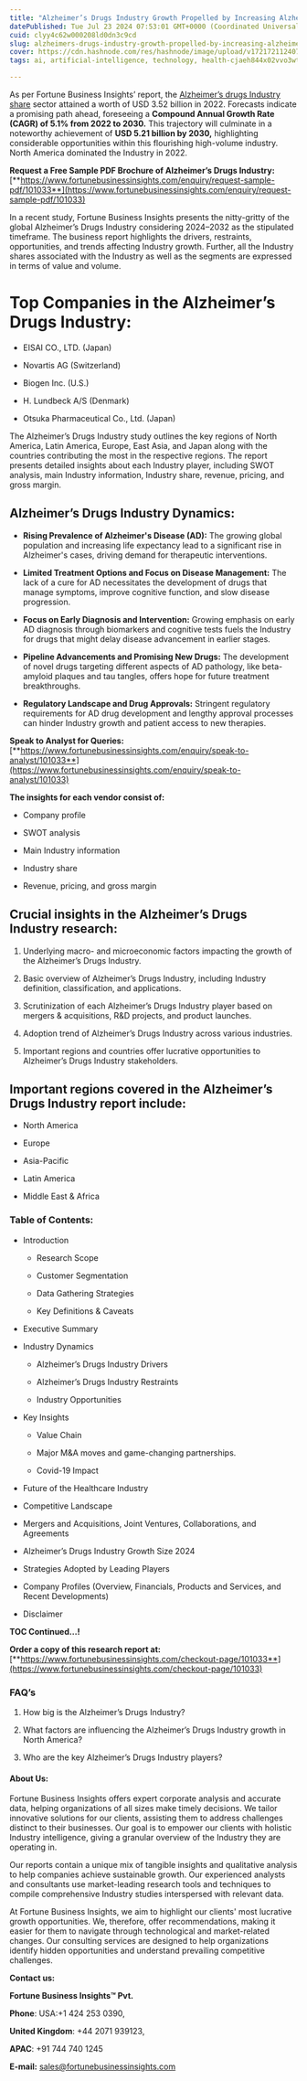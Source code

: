 ```yaml
---
title: "Alzheimer’s Drugs Industry Growth Propelled by Increasing Alzheimer’s Cases"
datePublished: Tue Jul 23 2024 07:53:01 GMT+0000 (Coordinated Universal Time)
cuid: clyy4c62w000208ld0dn3c9cd
slug: alzheimers-drugs-industry-growth-propelled-by-increasing-alzheimers-cases
cover: https://cdn.hashnode.com/res/hashnode/image/upload/v1721721124073/7ab38595-d487-445e-8471-03a37f3923ab.png
tags: ai, artificial-intelligence, technology, health-cjaeh844x02vvo3wtj5r2s75q, healthcare

---
```


As per Fortune Business Insights’ report, the [Alzheimer’s drugs Industry share](https://www.fortunebusinessinsights.com/market-reports/alzheimers-drugs-market-101033) sector attained a worth of USD 3.52 billion in 2022. Forecasts indicate a promising path ahead, foreseeing a **Compound Annual Growth Rate (CAGR) of 5.1% from 2022 to 2030.** This trajectory will culminate in a noteworthy achievement of **USD 5.21 billion by 2030,** highlighting considerable opportunities within this flourishing high-volume industry. North America dominated the Industry in 2022.

**Request a Free Sample PDF Brochure of Alzheimer’s Drugs Industry:** [**https://www.fortunebusinessinsights.com/enquiry/request-sample-pdf/101033**](https://www.fortunebusinessinsights.com/enquiry/request-sample-pdf/101033)

In a recent study, Fortune Business Insights presents the nitty-gritty of the global Alzheimer’s Drugs Industry considering 2024–2032 as the stipulated timeframe. The business report highlights the drivers, restraints, opportunities, and trends affecting Industry growth. Further, all the Industry shares associated with the Industry as well as the segments are expressed in terms of value and volume.

# **Top Companies in the Alzheimer’s Drugs Industry:**

* EISAI CO., LTD. (Japan)
    
* Novartis AG (Switzerland)
    
* Biogen Inc. (U.S.)
    
* H. Lundbeck A/S (Denmark)
    
* Otsuka Pharmaceutical Co., Ltd. (Japan)
    

The Alzheimer’s Drugs Industry study outlines the key regions of North America, Latin America, Europe, East Asia, and Japan along with the countries contributing the most in the respective regions. The report presents detailed insights about each Industry player, including SWOT analysis, main Industry information, Industry share, revenue, pricing, and gross margin.

## Alzheimer’s Drugs Industry **Dynamics**:

* **Rising Prevalence of Alzheimer's Disease (AD):** The growing global population and increasing life expectancy lead to a significant rise in Alzheimer's cases, driving demand for therapeutic interventions.
    
* **Limited Treatment Options and Focus on Disease Management:** The lack of a cure for AD necessitates the development of drugs that manage symptoms, improve cognitive function, and slow disease progression.
    
* **Focus on Early Diagnosis and Intervention:** Growing emphasis on early AD diagnosis through biomarkers and cognitive tests fuels the Industry for drugs that might delay disease advancement in earlier stages.
    
* **Pipeline Advancements and Promising New Drugs:** The development of novel drugs targeting different aspects of AD pathology, like beta-amyloid plaques and tau tangles, offers hope for future treatment breakthroughs.
    
* **Regulatory Landscape and Drug Approvals:** Stringent regulatory requirements for AD drug development and lengthy approval processes can hinder Industry growth and patient access to new therapies.
    

**Speak to Analyst for Queries:** [**https://www.fortunebusinessinsights.com/enquiry/speak-to-analyst/101033**](https://www.fortunebusinessinsights.com/enquiry/speak-to-analyst/101033)

**The insights for each vendor consist of:**

* Company profile
    
* SWOT analysis
    
* Main Industry information
    
* Industry share
    
* Revenue, pricing, and gross margin
    

## **Crucial insights in the Alzheimer’s Drugs Industry research:**

1. Underlying macro- and microeconomic factors impacting the growth of the Alzheimer’s Drugs Industry.
    
2. Basic overview of Alzheimer’s Drugs Industry, including Industry definition, classification, and applications.
    
3. Scrutinization of each Alzheimer’s Drugs Industry player based on mergers & acquisitions, R&D projects, and product launches.
    
4. Adoption trend of Alzheimer’s Drugs Industry across various industries.
    
5. Important regions and countries offer lucrative opportunities to Alzheimer’s Drugs Industry stakeholders.
    

## **Important regions covered in the Alzheimer’s Drugs Industry report include:**

* North America
    
* Europe
    
* Asia-Pacific
    
* Latin America
    
* Middle East & Africa
    

### **Table of Contents:**

* Introduction
    
    * Research Scope
        
    * Customer Segmentation
        
    * Data Gathering Strategies
        
    * Key Definitions & Caveats
        
* Executive Summary
    
* Industry Dynamics
    
    * Alzheimer’s Drugs Industry Drivers
        
    * Alzheimer’s Drugs Industry Restraints
        
    * Industry Opportunities
        
* Key Insights
    
    * Value Chain
        
    * Major M&A moves and game-changing partnerships.
        
    * Covid-19 Impact
        
* Future of the Healthcare Industry
    
* Competitive Landscape
    
* Mergers and Acquisitions, Joint Ventures, Collaborations, and Agreements
    
* Alzheimer’s Drugs Industry Growth Size 2024
    
* Strategies Adopted by Leading Players
    
* Company Profiles (Overview, Financials, Products and Services, and Recent Developments)
    
* Disclaimer
    

**TOC Continued…!**

**Order a copy of this research report at:** [**https://www.fortunebusinessinsights.com/checkout-page/101033**](https://www.fortunebusinessinsights.com/checkout-page/101033)

### **FAQ’s**

1. How big is the Alzheimer’s Drugs Industry?
    
2. What factors are influencing the Alzheimer’s Drugs Industry growth in North America?
    
3. Who are the key Alzheimer’s Drugs Industry players?
    

#### **About Us:**

Fortune Business Insights offers expert corporate analysis and accurate data, helping organizations of all sizes make timely decisions. We tailor innovative solutions for our clients, assisting them to address challenges distinct to their businesses. Our goal is to empower our clients with holistic Industry intelligence, giving a granular overview of the Industry they are operating in.

Our reports contain a unique mix of tangible insights and qualitative analysis to help companies achieve sustainable growth. Our experienced analysts and consultants use market-leading research tools and techniques to compile comprehensive Industry studies interspersed with relevant data.

At Fortune Business Insights, we aim to highlight our clients' most lucrative growth opportunities. We, therefore, offer recommendations, making it easier for them to navigate through technological and market-related changes. Our consulting services are designed to help organizations identify hidden opportunities and understand prevailing competitive challenges.

**Contact us:**

**Fortune Business Insights™ Pvt.**

**Phone**: USA:+1 424 253 0390,

**United Kingdom**: +44 2071 939123,

**APAC**: +91 744 740 1245

**E-mail:** [sales@fortunebusinessinsights.com](mailto:sales@fortunebusinessinsights.com)